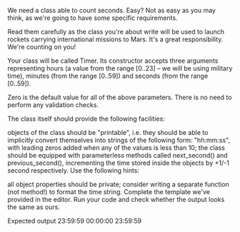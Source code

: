 We need a class able to count seconds. Easy? Not as easy as you may think, as we're going to have some specific requirements.

Read them carefully as the class you're about write will be used to launch rockets carrying international missions to Mars. It's a great responsibility. We're counting on you!

Your class will be called Timer. Its constructor accepts three arguments representing hours (a value from the range [0..23] – we will be using military time), minutes (from the range [0..59]) and seconds (from the range [0..59]).

Zero is the default value for all of the above parameters. There is no need to perform any validation checks.

The class itself should provide the following facilities:

objects of the class should be "printable", i.e. they should be able to implicitly convert themselves into strings of the following form: "hh:mm:ss", with leading zeros added when any of the values is less than 10;
the class should be equipped with parameterless methods called next_second() and previous_second(), incrementing the time stored inside the objects by +1/-1 second respectively.
Use the following hints:

all object properties should be private;
consider writing a separate function (not method!) to format the time string.
Complete the template we've provided in the editor. Run your code and check whether the output looks the same as ours.

Expected output
23:59:59
00:00:00
23:59:59